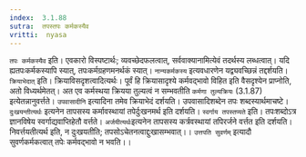 ```yaml
---
index:  3.1.88
sutra:  तपस्तपः कर्मकस्यैव
vritti:  nyasa
---
```


`तपः कर्मकस्यैव` इति। एवकारो विस्पष्टार्थः; व्यवच्छेदफलत्वात्, सर्ववाक्यानामित्येवं तदर्थस्य लब्धत्वात्। यदि ह्यतपःकर्मकस्यापि स्यात्, तपःकर्मग्रहणमनर्थकं स्यात्। `नान्यकर्मकस्य` इत्यवधारणेन यद्व्यवच्छिन्नं तद्दर्शयति। `क्रियाभेदात्` इति। क्रियाविसदृशत्वादित्यर्थः। पूर्वं हि क्रियासादृश्ये कर्मवद्भावो विहित इति वैसदृश्येन प्राप्नोति, अतो विध्यर्थमेतत्। अत एव कर्मस्थया क्रियया तुल्यत्वं न सम्भवतीति `कर्मणा तुल्यक्रियः` (3.1.87) इत्येतन्नानुवर्त्तते। `उपवासादीनि` इत्यादिना तमेव क्रियाभेदं दर्शयति। उपवासादिशब्देन तपः शब्दस्यार्थमाचष्टे। `दुःखयन्तीत्यर्थः` इत्यनेन तापसस्य कर्मावस्थायां तपेर्दुःखनमर्थ इति दर्शयति। `स्वर्गाय तपस्तप्यते` इति। तपःशब्दोऽत्र ज्ञानविषेय स्वर्गाद्यवाप्तिहेतौ वर्त्तते। `अर्जयीत्यर्थः`इत्यनेन तापसस्य कर्त्रवस्थायां तपिरर्जने वर्त्तत इति दर्शयति। निवर्त्तयतीत्यर्थ इति, न दुःखयतीति; तपसोऽचेतनत्वाद्दुःखासम्भवात्।।
`उत्तपति सुवर्णम्` इत्यादौ सुवर्णकर्मकत्वात् तपेः कर्मवद्भावो न भवति।।

